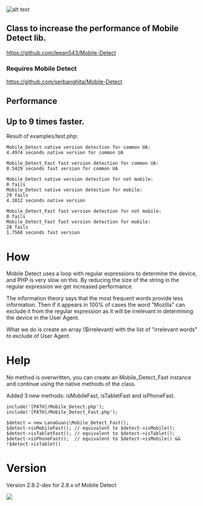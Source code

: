 ![alt text](https://i.imgur.com/dep9jTz.png)

## Class to increase the performance of Mobile Detect lib.

https://github.com/leean543/Mobile-Detect

### Requires Mobile Detect
https://github.com/serbanghita/Mobile-Detect

## Performance
## Up to 9 times faster.

Result of examples/test.php:

    Mobile_Detect native version detection for common UA:
    4.4974 seconds native version for common UA

    Mobile_Detect_Fast fast version detection for common UA:
    0.5429 seconds fast version for common UA

    Mobile_Detect native version detection for not mobile:
    0 fails
    Mobile_Detect native version detection for mobile:
    29 fails
    4.1812 seconds native version

    Mobile_Detect_Fast fast version detection for not mobile:
    0 fails
    Mobile_Detect_Fast fast version detection for mobile:
    28 fails
    1.7568 seconds fast version

# How
Mobile Detect uses a loop with regular expressions to determine the device, and PHP is very slow on this. By reducing the size of the string in the regular expression we get increased performance.

The information theory says that the most frequent words provide less information. Then if it appears in 100% of cases the word "Mozilla" can exclude it from the regular expression as it will be irrelevant in determining the device in the User Agent.

What we do is create an array ($irrelevant) with the list of "irrelevant words" to exclude of User Agent.

# Help
No method is overwritten, you can create an Mobile_Detect_Fast instance and continue using the native methods of the class.

Added 3 new methods: isMobileFast, isTabletFast and isPhoneFast.

    include('[PATH]/Mobile_Detect.php');
    include('[PATH]/Mobile_Detect_Fast.php');

    $detect = new LanaGuani\Mobile_Detect_Fast();
    $detect->isMobileFast(); // equivalent to $detect->isMobile();
    $detect->isTabletFast(); // equivalent to $detect->isTablet();
    $detect->isPhoneFast();  // equivalent to $detect->isMobile() && !$detect->isTablet()

# Version
Version 2.8.2-dev for 2.8.x of Mobile Detect


[<img src="https://i.imgur.com/S56G1nl.png">](https://www.browserstack.com)
